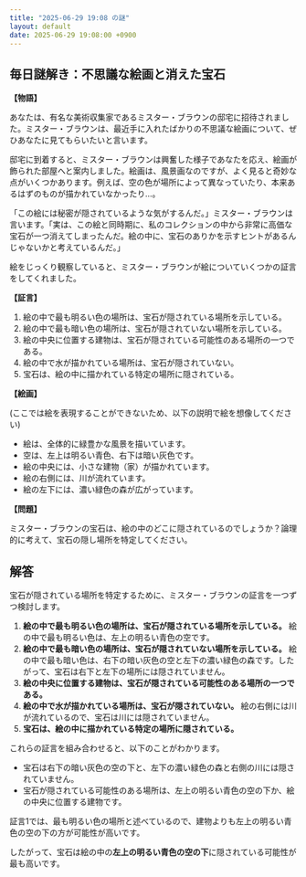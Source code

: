 ```yaml
---
title: "2025-06-29 19:08 の謎"
layout: default
date: 2025-06-29 19:08:00 +0900
---
```

## 毎日謎解き：不思議な絵画と消えた宝石

**【物語】**

あなたは、有名な美術収集家であるミスター・ブラウンの邸宅に招待されました。ミスター・ブラウンは、最近手に入れたばかりの不思議な絵画について、ぜひあなたに見てもらいたいと言います。

邸宅に到着すると、ミスター・ブラウンは興奮した様子であなたを応え、絵画が飾られた部屋へと案内しました。絵画は、風景画なのですが、よく見ると奇妙な点がいくつかあります。例えば、空の色が場所によって異なっていたり、本来あるはずのものが描かれていなかったり…。

「この絵には秘密が隠されているような気がするんだ。」ミスター・ブラウンは言います。「実は、この絵と同時期に、私のコレクションの中から非常に高価な宝石が一つ消えてしまったんだ。絵の中に、宝石のありかを示すヒントがあるんじゃないかと考えているんだ。」

絵をじっくり観察していると、ミスター・ブラウンが絵についていくつかの証言をしてくれました。

**【証言】**

1.  絵の中で最も明るい色の場所は、宝石が隠されている場所を示している。
2.  絵の中で最も暗い色の場所は、宝石が隠されていない場所を示している。
3.  絵の中央に位置する建物は、宝石が隠されている可能性のある場所の一つである。
4.  絵の中で水が描かれている場所は、宝石が隠されていない。
5.  宝石は、絵の中に描かれている特定の場所に隠されている。

**【絵画】**

(ここでは絵を表現することができないため、以下の説明で絵を想像してください)

*   絵は、全体的に緑豊かな風景を描いています。
*   空は、左上は明るい青色、右下は暗い灰色です。
*   絵の中央には、小さな建物（家）が描かれています。
*   絵の右側には、川が流れています。
*   絵の左下には、濃い緑色の森が広がっています。

**【問題】**

ミスター・ブラウンの宝石は、絵の中のどこに隠されているのでしょうか？論理的に考えて、宝石の隠し場所を特定してください。

## 解答

宝石が隠されている場所を特定するために、ミスター・ブラウンの証言を一つずつ検討します。

1.  **絵の中で最も明るい色の場所は、宝石が隠されている場所を示している。** 絵の中で最も明るい色は、左上の明るい青色の空です。
2.  **絵の中で最も暗い色の場所は、宝石が隠されていない場所を示している。** 絵の中で最も暗い色は、右下の暗い灰色の空と左下の濃い緑色の森です。したがって、宝石は右下と左下の場所には隠されていません。
3.  **絵の中央に位置する建物は、宝石が隠されている可能性のある場所の一つである。**
4.  **絵の中で水が描かれている場所は、宝石が隠されていない。** 絵の右側には川が流れているので、宝石は川には隠されていません。
5.  **宝石は、絵の中に描かれている特定の場所に隠されている。**

これらの証言を組み合わせると、以下のことがわかります。

*   宝石は右下の暗い灰色の空の下と、左下の濃い緑色の森と右側の川には隠されていません。
*   宝石が隠されている可能性のある場所は、左上の明るい青色の空の下か、絵の中央に位置する建物です。

証言1では、最も明るい色の場所と述べているので、建物よりも左上の明るい青色の空の下の方が可能性が高いです。

したがって、宝石は絵の中の**左上の明るい青色の空の下**に隠されている可能性が最も高いです。
